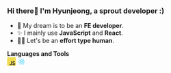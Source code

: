 ### Hi there👋 I'm Hyunjeong, a sprout developer :)

- 🦄 My dream is to be an **FE developer**.
- ✨ I mainly use **JavaScript** and **React**.
- 🐱‍🏍 Let's be an **effort type human**.

**Languages and Tools**  
<code><img height="20" src="https://raw.githubusercontent.com/github/explore/80688e429a7d4ef2fca1e82350fe8e3517d3494d/topics/javascript/javascript.png"></code>
<code><img height="20" src="https://raw.githubusercontent.com/github/explore/80688e429a7d4ef2fca1e82350fe8e3517d3494d/topics/react/react.png"></code>
